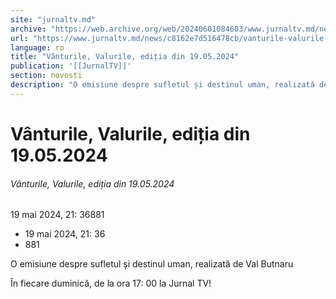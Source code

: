 ```yaml
---
site: "jurnaltv.md"
archive: "https://web.archive.org/web/20240601084603/www.jurnaltv.md/news/c8162e7d516478cb/vanturile-valurile-editia-din-19-05-2024.html"
url: "https://www.jurnaltv.md/news/c8162e7d516478cb/vanturile-valurile-editia-din-19-05-2024.html"
language: ro
title: "Vânturile, Valurile, ediția din 19.05.2024"
publication: '[[JurnalTV]]'
section: novosti
description: "O emisiune despre sufletul și destinul uman, realizată de Val Butnaru"
---
```


# Vânturile, Valurile, ediția din 19.05.2024

###### Vânturile, Valurile, ediția din 19.05.2024

19 mai 2024, 21: 36881

- 19 mai 2024, 21: 36
- 881

O emisiune despre sufletul și destinul uman, realizată de Val Butnaru

În fiecare duminică, de la ora 17: 00 la Jurnal TV!
